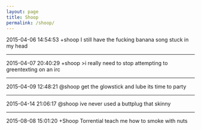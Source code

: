 ```yaml
---
layout: page
title: Shoop
permalink: /shoop/
---
```


2015-04-06 14:54:53  +shoop  I still have the fucking banana song stuck in my head

---

2015-04-07 20:40:29	+shoop	>i really need to stop attempting  to greentexting on an irc

---

2015-04-09 12:48:21	@shoop	get the glowstick and lube its time to party

---

2015-04-14 21:06:17	@shoop	ive never used a buttplug that skinny

---

2015-08-08 15:01:20  +Shoop  Torrential teach me how to smoke with nuts